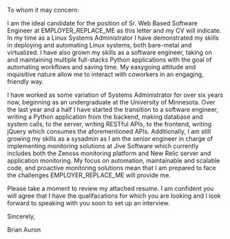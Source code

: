 To whom it may concern:

I am the ideal candidate for the position of Sr. Web Based Software Engineer at EMPLOYER_REPLACE_ME as this letter and my CV will indicate.
In my time as a Linux Systems Administrator I have demonstrated my skills in deploying and automating Linux systems, both bare-metal and virtualized. I have also grown my skills as a software engineer, taking on and maintaining multiple full-stacks Python applications with the goal of automating workflows and saving time.
My easygoing attitude and inquisitive nature allow me to interact with coworkers in an engaging, friendly way.

I have worked as some variation of Systems Administrator for over six years now, beginning as an undergraduate at the University of Minnesota. Over the last year and a half I have started the transition to a software engineer, writing a Python application from the backend, making database and system calls, to the server, writing RESTful APIs, to the frontend, writing jQuery which consumes the aforementioned APIs. Additionally, I am still growing my skills as a sysadmin as I am the senior engineer in charge of implementing monitoring solutions at Jive Software which currently includes both the Zenoss monitoring platform and New Relic server and application monitoring. My focus on automation, maintainable and scalable code, and proactive monitoring solutions mean that I am prepared to face the challenges EMPLOYER_REPLACE_ME will provide me.

Please take a moment to review my attached resume. I am confident you will agree that I have the qualifacations for which you are looking and I look forward to speaking with you soon to set up an interview.

Sincerely,

Brian Auron
